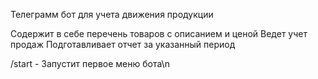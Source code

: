 Телеграмм бот для учета движения продукции

Содержит в себе перечень товаров с описанием и ценой
Ведет учет продаж 
Подготавливает отчет за указанный период

/start - Запустит первое меню бота\n